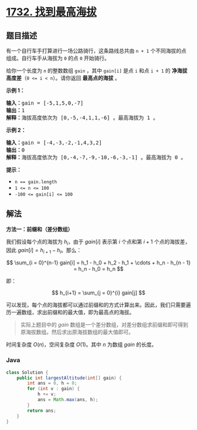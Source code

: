 # [1732. 找到最高海拔](https://leetcode.cn/problems/find-the-highest-altitude)

## 题目描述

<p>有一个自行车手打算进行一场公路骑行，这条路线总共由 <code>n + 1</code> 个不同海拔的点组成。自行车手从海拔为 <code>0</code> 的点 <code>0</code> 开始骑行。</p>

<p>给你一个长度为 <code>n</code> 的整数数组 <code>gain</code> ，其中 <code>gain[i]</code> 是点 <code>i</code> 和点 <code>i + 1</code> 的 <strong>净海拔高度差</strong>（<code>0 <= i < n</code>）。请你返回 <strong>最高点的海拔</strong> 。</p>



<p><strong>示例 1：</strong></p>

<pre>
<b>输入：</b>gain = [-5,1,5,0,-7]
<b>输出：</b>1
<b>解释：</b>海拔高度依次为 [0,-5,-4,1,1,-6] 。最高海拔为 1 。
</pre>

<p><strong>示例 2：</strong></p>

<pre>
<b>输入：</b>gain = [-4,-3,-2,-1,4,3,2]
<b>输出：</b>0
<b>解释：</b>海拔高度依次为 [0,-4,-7,-9,-10,-6,-3,-1] 。最高海拔为 0 。
</pre>



<p><strong>提示：</strong></p>

<ul>
	<li><code>n == gain.length</code></li>
	<li><code>1 <= n <= 100</code></li>
	<li><code>-100 <= gain[i] <= 100</code></li>
</ul>

## 解法

**方法一：前缀和（差分数组）**

我们假设每个点的海拔为 $h_i$，由于 $gain[i]$ 表示第 $i$ 个点和第 $i + 1$ 个点的海拔差，因此 $gain[i] = h_{i + 1} - h_i$。那么：

$$
\sum_{i = 0}^{n-1} gain[i] = h_1 - h_0 + h_2 - h_1 + \cdots + h_n - h_{n - 1} = h_n - h_0 = h_n
$$

即：

$$
h_{i+1} = \sum_{j = 0}^{i} gain[j]
$$

可以发现，每个点的海拔都可以通过前缀和的方式计算出来。因此，我们只需要遍历一遍数组，求出前缀和的最大值，即为最高点的海拔。

> 实际上题目中的 $gain$ 数组是一个差分数组，对差分数组求前缀和即可得到原海拔数组。然后求出原海拔数组的最大值即可。

时间复杂度 $O(n)$，空间复杂度 $O(1)$。其中 $n$ 为数组 $gain$ 的长度。

### **Java**

```java
class Solution {
    public int largestAltitude(int[] gain) {
        int ans = 0, h = 0;
        for (int v : gain) {
            h += v;
            ans = Math.max(ans, h);
        }
        return ans;
    }
}
```
